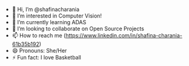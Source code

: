 - 👋 Hi, I’m @shafinacharania
- 👀 I’m interested in Computer Vision!
- 🌱 I’m currently learning ADAS
- 💞️ I’m looking to collaborate on Open Source Projects
- 📫 How to reach me (https://www.linkedin.com/in/shafina-charania-61b35b192)
- 😄 Pronouns: She/Her
- ⚡ Fun fact: I love Basketball

<!---
shafinacharania/shafinacharania is a ✨ special ✨ repository because its `README.md` (this file) appears on your GitHub profile.
You can click the Preview link to take a look at your changes.
--->
